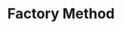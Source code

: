 ---
title: Factory Method
permalink: /patterns/erzeugungsmuster/factorymethod
sidebar:
    nav: erzeugungsmuster
---